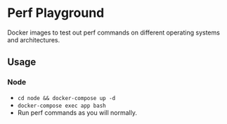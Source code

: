 # Perf Playground

Docker images to test out perf commands on different operating systems and architectures.

## Usage

### Node
- `cd node && docker-compose up -d`
- `docker-compose exec app bash`
- Run perf commands as you will normally.
